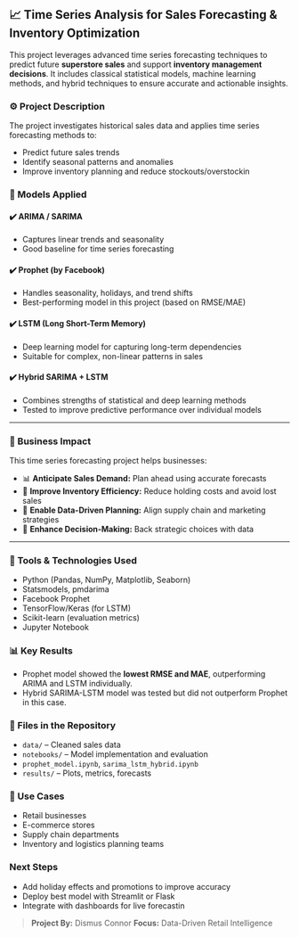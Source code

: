 ## 📈 Time Series Analysis for Sales Forecasting & Inventory Optimization

This project leverages advanced time series forecasting techniques to predict future **superstore sales** and support **inventory management decisions**. It includes classical statistical models, machine learning methods, and hybrid techniques to ensure accurate and actionable insights.

### ⚙️ Project Description

The project investigates historical sales data and applies time series forecasting methods to:

* Predict future sales trends
* Identify seasonal patterns and anomalies
* Improve inventory planning and reduce stockouts/overstockin

### 🔢 Models Applied

#### ✔️ **ARIMA / SARIMA**

* Captures linear trends and seasonality
* Good baseline for time series forecasting

#### ✔️ **Prophet (by Facebook)**

* Handles seasonality, holidays, and trend shifts
* Best-performing model in this project (based on RMSE/MAE)

#### ✔️ **LSTM (Long Short-Term Memory)**

* Deep learning model for capturing long-term dependencies
* Suitable for complex, non-linear patterns in sales

#### ✔️ **Hybrid SARIMA + LSTM**

* Combines strengths of statistical and deep learning methods
* Tested to improve predictive performance over individual models

---

### 🚀 Business Impact

This time series forecasting project helps businesses:

* 📊 **Anticipate Sales Demand:** Plan ahead using accurate forecasts
* 📅 **Improve Inventory Efficiency:** Reduce holding costs and avoid lost sales
* 📆 **Enable Data-Driven Planning:** Align supply chain and marketing strategies
* 💪 **Enhance Decision-Making:** Back strategic choices with data

---

### 🧠 Tools & Technologies Used

* Python (Pandas, NumPy, Matplotlib, Seaborn)
* Statsmodels, pmdarima
* Facebook Prophet
* TensorFlow/Keras (for LSTM)
* Scikit-learn (evaluation metrics)
* Jupyter Notebook


### 📊 Key Results

* Prophet model showed the **lowest RMSE and MAE**, outperforming ARIMA and LSTM individually.
* Hybrid SARIMA-LSTM model was tested but did not outperform Prophet in this case.

### 📄 Files in the Repository

* `data/` – Cleaned sales data
* `notebooks/` – Model implementation and evaluation
* `prophet_model.ipynb`, `sarima_lstm_hybrid.ipynb`
* `results/` – Plots, metrics, forecasts

### 📖 Use Cases

* Retail businesses
* E-commerce stores
* Supply chain departments
* Inventory and logistics planning teams

### Next Steps

* Add holiday effects and promotions to improve accuracy
* Deploy best model with Streamlit or Flask
* Integrate with dashboards for live forecastin

> **Project By:** Dismus Connor
> **Focus:** Data-Driven Retail Intelligence
